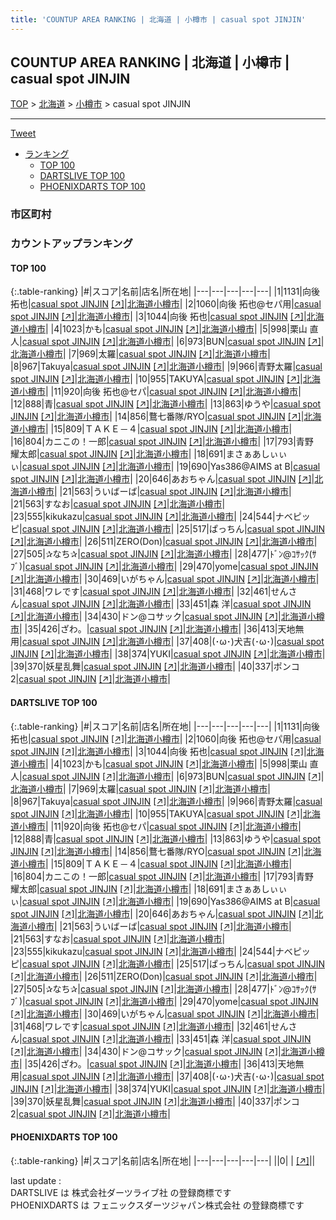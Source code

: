 ```yaml
---
title: 'COUNTUP AREA RANKING | 北海道 | 小樽市 | casual spot JINJIN'
---
```

## COUNTUP AREA RANKING | 北海道 | 小樽市 | casual spot JINJIN

[TOP](/darts/rank/) > [北海道](/darts/rank/北海道/) > [小樽市](/darts/rank/北海道/小樽市/) > casual spot JINJIN

___

<a href="https://twitter.com/share?ref_src=twsrc%5Etfw" data-text="COUNTUP AREA RANKING | 北海道小樽市casual spot JINJIN" class="twitter-share-button" data-hashtags="DARTSLIVE,PHOENIXDARTS,darts,ダーツ" data-show-count="false">Tweet</a>

* [ランキング](#カウントアップランキング)
    * [TOP 100](#top-100)
    * [DARTSLIVE TOP 100](#dartslive-top-100)
    * [PHOENIXDARTS TOP 100](#phoenixdarts-top-100)

### 市区町村

<ul>

</ul>

### カウントアップランキング

#### TOP 100



{:.table-ranking}
|#|スコア|名前|店名|所在地|
|---|---|---|---|---|
|1|1131|<span class="rank-name-dl">向後　拓也</span>|<a href="/darts/rank/shops/b6fe9d88def422195f9f3321c1147265.html">casual spot JINJIN</a> <a href="https://search.dartslive.com/jp/shop/b6fe9d88def422195f9f3321c1147265">[↗]</a>|<a href="/darts/rank/北海道/小樽市">北海道小樽市</a>|
|2|1060|<span class="rank-name-dl">向後 拓也@セパ用</span>|<a href="/darts/rank/shops/b6fe9d88def422195f9f3321c1147265.html">casual spot JINJIN</a> <a href="https://search.dartslive.com/jp/shop/b6fe9d88def422195f9f3321c1147265">[↗]</a>|<a href="/darts/rank/北海道/小樽市">北海道小樽市</a>|
|3|1044|<span class="rank-name-dl">向後 拓也</span>|<a href="/darts/rank/shops/b6fe9d88def422195f9f3321c1147265.html">casual spot JINJIN</a> <a href="https://search.dartslive.com/jp/shop/b6fe9d88def422195f9f3321c1147265">[↗]</a>|<a href="/darts/rank/北海道/小樽市">北海道小樽市</a>|
|4|1023|<span class="rank-name-dl">かも</span>|<a href="/darts/rank/shops/b6fe9d88def422195f9f3321c1147265.html">casual spot JINJIN</a> <a href="https://search.dartslive.com/jp/shop/b6fe9d88def422195f9f3321c1147265">[↗]</a>|<a href="/darts/rank/北海道/小樽市">北海道小樽市</a>|
|5|998|<span class="rank-name-dl">栗山 直人</span>|<a href="/darts/rank/shops/b6fe9d88def422195f9f3321c1147265.html">casual spot JINJIN</a> <a href="https://search.dartslive.com/jp/shop/b6fe9d88def422195f9f3321c1147265">[↗]</a>|<a href="/darts/rank/北海道/小樽市">北海道小樽市</a>|
|6|973|<span class="rank-name-dl">BUN</span>|<a href="/darts/rank/shops/b6fe9d88def422195f9f3321c1147265.html">casual spot JINJIN</a> <a href="https://search.dartslive.com/jp/shop/b6fe9d88def422195f9f3321c1147265">[↗]</a>|<a href="/darts/rank/北海道/小樽市">北海道小樽市</a>|
|7|969|<span class="rank-name-dl">太羅</span>|<a href="/darts/rank/shops/b6fe9d88def422195f9f3321c1147265.html">casual spot JINJIN</a> <a href="https://search.dartslive.com/jp/shop/b6fe9d88def422195f9f3321c1147265">[↗]</a>|<a href="/darts/rank/北海道/小樽市">北海道小樽市</a>|
|8|967|<span class="rank-name-dl">Takuya</span>|<a href="/darts/rank/shops/b6fe9d88def422195f9f3321c1147265.html">casual spot JINJIN</a> <a href="https://search.dartslive.com/jp/shop/b6fe9d88def422195f9f3321c1147265">[↗]</a>|<a href="/darts/rank/北海道/小樽市">北海道小樽市</a>|
|9|966|<span class="rank-name-dl">青野太羅</span>|<a href="/darts/rank/shops/b6fe9d88def422195f9f3321c1147265.html">casual spot JINJIN</a> <a href="https://search.dartslive.com/jp/shop/b6fe9d88def422195f9f3321c1147265">[↗]</a>|<a href="/darts/rank/北海道/小樽市">北海道小樽市</a>|
|10|955|<span class="rank-name-dl">TAKUYA</span>|<a href="/darts/rank/shops/b6fe9d88def422195f9f3321c1147265.html">casual spot JINJIN</a> <a href="https://search.dartslive.com/jp/shop/b6fe9d88def422195f9f3321c1147265">[↗]</a>|<a href="/darts/rank/北海道/小樽市">北海道小樽市</a>|
|11|920|<span class="rank-name-dl">向後 拓也@セパ</span>|<a href="/darts/rank/shops/b6fe9d88def422195f9f3321c1147265.html">casual spot JINJIN</a> <a href="https://search.dartslive.com/jp/shop/b6fe9d88def422195f9f3321c1147265">[↗]</a>|<a href="/darts/rank/北海道/小樽市">北海道小樽市</a>|
|12|888|<span class="rank-name-dl">青</span>|<a href="/darts/rank/shops/b6fe9d88def422195f9f3321c1147265.html">casual spot JINJIN</a> <a href="https://search.dartslive.com/jp/shop/b6fe9d88def422195f9f3321c1147265">[↗]</a>|<a href="/darts/rank/北海道/小樽市">北海道小樽市</a>|
|13|863|<span class="rank-name-dl">ゆうや</span>|<a href="/darts/rank/shops/b6fe9d88def422195f9f3321c1147265.html">casual spot JINJIN</a> <a href="https://search.dartslive.com/jp/shop/b6fe9d88def422195f9f3321c1147265">[↗]</a>|<a href="/darts/rank/北海道/小樽市">北海道小樽市</a>|
|14|856|<span class="rank-name-dl">鶩七番隊/RYO</span>|<a href="/darts/rank/shops/b6fe9d88def422195f9f3321c1147265.html">casual spot JINJIN</a> <a href="https://search.dartslive.com/jp/shop/b6fe9d88def422195f9f3321c1147265">[↗]</a>|<a href="/darts/rank/北海道/小樽市">北海道小樽市</a>|
|15|809|<span class="rank-name-dl">ＴＡＫＥ－４</span>|<a href="/darts/rank/shops/b6fe9d88def422195f9f3321c1147265.html">casual spot JINJIN</a> <a href="https://search.dartslive.com/jp/shop/b6fe9d88def422195f9f3321c1147265">[↗]</a>|<a href="/darts/rank/北海道/小樽市">北海道小樽市</a>|
|16|804|<span class="rank-name-dl">カニこの！一郎</span>|<a href="/darts/rank/shops/b6fe9d88def422195f9f3321c1147265.html">casual spot JINJIN</a> <a href="https://search.dartslive.com/jp/shop/b6fe9d88def422195f9f3321c1147265">[↗]</a>|<a href="/darts/rank/北海道/小樽市">北海道小樽市</a>|
|17|793|<span class="rank-name-dl">青野　耀太郎</span>|<a href="/darts/rank/shops/b6fe9d88def422195f9f3321c1147265.html">casual spot JINJIN</a> <a href="https://search.dartslive.com/jp/shop/b6fe9d88def422195f9f3321c1147265">[↗]</a>|<a href="/darts/rank/北海道/小樽市">北海道小樽市</a>|
|18|691|<span class="rank-name-dl">まさぁあしぃぃぃ</span>|<a href="/darts/rank/shops/b6fe9d88def422195f9f3321c1147265.html">casual spot JINJIN</a> <a href="https://search.dartslive.com/jp/shop/b6fe9d88def422195f9f3321c1147265">[↗]</a>|<a href="/darts/rank/北海道/小樽市">北海道小樽市</a>|
|19|690|<span class="rank-name-dl">Yas386@AIMS at B</span>|<a href="/darts/rank/shops/b6fe9d88def422195f9f3321c1147265.html">casual spot JINJIN</a> <a href="https://search.dartslive.com/jp/shop/b6fe9d88def422195f9f3321c1147265">[↗]</a>|<a href="/darts/rank/北海道/小樽市">北海道小樽市</a>|
|20|646|<span class="rank-name-dl">あおちゃん</span>|<a href="/darts/rank/shops/b6fe9d88def422195f9f3321c1147265.html">casual spot JINJIN</a> <a href="https://search.dartslive.com/jp/shop/b6fe9d88def422195f9f3321c1147265">[↗]</a>|<a href="/darts/rank/北海道/小樽市">北海道小樽市</a>|
|21|563|<span class="rank-name-dl">ういばーば</span>|<a href="/darts/rank/shops/b6fe9d88def422195f9f3321c1147265.html">casual spot JINJIN</a> <a href="https://search.dartslive.com/jp/shop/b6fe9d88def422195f9f3321c1147265">[↗]</a>|<a href="/darts/rank/北海道/小樽市">北海道小樽市</a>|
|21|563|<span class="rank-name-dl">すなお</span>|<a href="/darts/rank/shops/b6fe9d88def422195f9f3321c1147265.html">casual spot JINJIN</a> <a href="https://search.dartslive.com/jp/shop/b6fe9d88def422195f9f3321c1147265">[↗]</a>|<a href="/darts/rank/北海道/小樽市">北海道小樽市</a>|
|23|555|<span class="rank-name-dl">kikukazu</span>|<a href="/darts/rank/shops/b6fe9d88def422195f9f3321c1147265.html">casual spot JINJIN</a> <a href="https://search.dartslive.com/jp/shop/b6fe9d88def422195f9f3321c1147265">[↗]</a>|<a href="/darts/rank/北海道/小樽市">北海道小樽市</a>|
|24|544|<span class="rank-name-dl">ナベピッピ</span>|<a href="/darts/rank/shops/b6fe9d88def422195f9f3321c1147265.html">casual spot JINJIN</a> <a href="https://search.dartslive.com/jp/shop/b6fe9d88def422195f9f3321c1147265">[↗]</a>|<a href="/darts/rank/北海道/小樽市">北海道小樽市</a>|
|25|517|<span class="rank-name-dl">ぱっちん</span>|<a href="/darts/rank/shops/b6fe9d88def422195f9f3321c1147265.html">casual spot JINJIN</a> <a href="https://search.dartslive.com/jp/shop/b6fe9d88def422195f9f3321c1147265">[↗]</a>|<a href="/darts/rank/北海道/小樽市">北海道小樽市</a>|
|26|511|<span class="rank-name-dl">ZERO(Don)</span>|<a href="/darts/rank/shops/b6fe9d88def422195f9f3321c1147265.html">casual spot JINJIN</a> <a href="https://search.dartslive.com/jp/shop/b6fe9d88def422195f9f3321c1147265">[↗]</a>|<a href="/darts/rank/北海道/小樽市">北海道小樽市</a>|
|27|505|<span class="rank-name-dl">✰なち✰</span>|<a href="/darts/rank/shops/b6fe9d88def422195f9f3321c1147265.html">casual spot JINJIN</a> <a href="https://search.dartslive.com/jp/shop/b6fe9d88def422195f9f3321c1147265">[↗]</a>|<a href="/darts/rank/北海道/小樽市">北海道小樽市</a>|
|28|477|<span class="rank-name-dl">ﾄﾞﾝ@ｺｻｯｸ(ｻﾌﾞ)</span>|<a href="/darts/rank/shops/b6fe9d88def422195f9f3321c1147265.html">casual spot JINJIN</a> <a href="https://search.dartslive.com/jp/shop/b6fe9d88def422195f9f3321c1147265">[↗]</a>|<a href="/darts/rank/北海道/小樽市">北海道小樽市</a>|
|29|470|<span class="rank-name-dl">yome</span>|<a href="/darts/rank/shops/b6fe9d88def422195f9f3321c1147265.html">casual spot JINJIN</a> <a href="https://search.dartslive.com/jp/shop/b6fe9d88def422195f9f3321c1147265">[↗]</a>|<a href="/darts/rank/北海道/小樽市">北海道小樽市</a>|
|30|469|<span class="rank-name-dl">いがちゃん</span>|<a href="/darts/rank/shops/b6fe9d88def422195f9f3321c1147265.html">casual spot JINJIN</a> <a href="https://search.dartslive.com/jp/shop/b6fe9d88def422195f9f3321c1147265">[↗]</a>|<a href="/darts/rank/北海道/小樽市">北海道小樽市</a>|
|31|468|<span class="rank-name-dl">ワレです</span>|<a href="/darts/rank/shops/b6fe9d88def422195f9f3321c1147265.html">casual spot JINJIN</a> <a href="https://search.dartslive.com/jp/shop/b6fe9d88def422195f9f3321c1147265">[↗]</a>|<a href="/darts/rank/北海道/小樽市">北海道小樽市</a>|
|32|461|<span class="rank-name-dl">せんさん</span>|<a href="/darts/rank/shops/b6fe9d88def422195f9f3321c1147265.html">casual spot JINJIN</a> <a href="https://search.dartslive.com/jp/shop/b6fe9d88def422195f9f3321c1147265">[↗]</a>|<a href="/darts/rank/北海道/小樽市">北海道小樽市</a>|
|33|451|<span class="rank-name-dl">森 洋</span>|<a href="/darts/rank/shops/b6fe9d88def422195f9f3321c1147265.html">casual spot JINJIN</a> <a href="https://search.dartslive.com/jp/shop/b6fe9d88def422195f9f3321c1147265">[↗]</a>|<a href="/darts/rank/北海道/小樽市">北海道小樽市</a>|
|34|430|<span class="rank-name-dl">ドン@コサック</span>|<a href="/darts/rank/shops/b6fe9d88def422195f9f3321c1147265.html">casual spot JINJIN</a> <a href="https://search.dartslive.com/jp/shop/b6fe9d88def422195f9f3321c1147265">[↗]</a>|<a href="/darts/rank/北海道/小樽市">北海道小樽市</a>|
|35|426|<span class="rank-name-dl">ざわ。</span>|<a href="/darts/rank/shops/b6fe9d88def422195f9f3321c1147265.html">casual spot JINJIN</a> <a href="https://search.dartslive.com/jp/shop/b6fe9d88def422195f9f3321c1147265">[↗]</a>|<a href="/darts/rank/北海道/小樽市">北海道小樽市</a>|
|36|413|<span class="rank-name-dl">天地無用</span>|<a href="/darts/rank/shops/b6fe9d88def422195f9f3321c1147265.html">casual spot JINJIN</a> <a href="https://search.dartslive.com/jp/shop/b6fe9d88def422195f9f3321c1147265">[↗]</a>|<a href="/darts/rank/北海道/小樽市">北海道小樽市</a>|
|37|408|<span class="rank-name-dl">(･ω･)犬吉(･ω･)</span>|<a href="/darts/rank/shops/b6fe9d88def422195f9f3321c1147265.html">casual spot JINJIN</a> <a href="https://search.dartslive.com/jp/shop/b6fe9d88def422195f9f3321c1147265">[↗]</a>|<a href="/darts/rank/北海道/小樽市">北海道小樽市</a>|
|38|374|<span class="rank-name-dl">YUKI</span>|<a href="/darts/rank/shops/b6fe9d88def422195f9f3321c1147265.html">casual spot JINJIN</a> <a href="https://search.dartslive.com/jp/shop/b6fe9d88def422195f9f3321c1147265">[↗]</a>|<a href="/darts/rank/北海道/小樽市">北海道小樽市</a>|
|39|370|<span class="rank-name-dl">妖星乱舞</span>|<a href="/darts/rank/shops/b6fe9d88def422195f9f3321c1147265.html">casual spot JINJIN</a> <a href="https://search.dartslive.com/jp/shop/b6fe9d88def422195f9f3321c1147265">[↗]</a>|<a href="/darts/rank/北海道/小樽市">北海道小樽市</a>|
|40|337|<span class="rank-name-dl">ポンコ2</span>|<a href="/darts/rank/shops/b6fe9d88def422195f9f3321c1147265.html">casual spot JINJIN</a> <a href="https://search.dartslive.com/jp/shop/b6fe9d88def422195f9f3321c1147265">[↗]</a>|<a href="/darts/rank/北海道/小樽市">北海道小樽市</a>|


#### DARTSLIVE TOP 100



{:.table-ranking}
|#|スコア|名前|店名|所在地|
|---|---|---|---|---|
|1|1131|<span class="rank-name-dl">向後　拓也</span>|<a href="/darts/rank/shops/b6fe9d88def422195f9f3321c1147265.html">casual spot JINJIN</a> <a href="https://search.dartslive.com/jp/shop/b6fe9d88def422195f9f3321c1147265">[↗]</a>|<a href="/darts/rank/北海道/小樽市">北海道小樽市</a>|
|2|1060|<span class="rank-name-dl">向後 拓也@セパ用</span>|<a href="/darts/rank/shops/b6fe9d88def422195f9f3321c1147265.html">casual spot JINJIN</a> <a href="https://search.dartslive.com/jp/shop/b6fe9d88def422195f9f3321c1147265">[↗]</a>|<a href="/darts/rank/北海道/小樽市">北海道小樽市</a>|
|3|1044|<span class="rank-name-dl">向後 拓也</span>|<a href="/darts/rank/shops/b6fe9d88def422195f9f3321c1147265.html">casual spot JINJIN</a> <a href="https://search.dartslive.com/jp/shop/b6fe9d88def422195f9f3321c1147265">[↗]</a>|<a href="/darts/rank/北海道/小樽市">北海道小樽市</a>|
|4|1023|<span class="rank-name-dl">かも</span>|<a href="/darts/rank/shops/b6fe9d88def422195f9f3321c1147265.html">casual spot JINJIN</a> <a href="https://search.dartslive.com/jp/shop/b6fe9d88def422195f9f3321c1147265">[↗]</a>|<a href="/darts/rank/北海道/小樽市">北海道小樽市</a>|
|5|998|<span class="rank-name-dl">栗山 直人</span>|<a href="/darts/rank/shops/b6fe9d88def422195f9f3321c1147265.html">casual spot JINJIN</a> <a href="https://search.dartslive.com/jp/shop/b6fe9d88def422195f9f3321c1147265">[↗]</a>|<a href="/darts/rank/北海道/小樽市">北海道小樽市</a>|
|6|973|<span class="rank-name-dl">BUN</span>|<a href="/darts/rank/shops/b6fe9d88def422195f9f3321c1147265.html">casual spot JINJIN</a> <a href="https://search.dartslive.com/jp/shop/b6fe9d88def422195f9f3321c1147265">[↗]</a>|<a href="/darts/rank/北海道/小樽市">北海道小樽市</a>|
|7|969|<span class="rank-name-dl">太羅</span>|<a href="/darts/rank/shops/b6fe9d88def422195f9f3321c1147265.html">casual spot JINJIN</a> <a href="https://search.dartslive.com/jp/shop/b6fe9d88def422195f9f3321c1147265">[↗]</a>|<a href="/darts/rank/北海道/小樽市">北海道小樽市</a>|
|8|967|<span class="rank-name-dl">Takuya</span>|<a href="/darts/rank/shops/b6fe9d88def422195f9f3321c1147265.html">casual spot JINJIN</a> <a href="https://search.dartslive.com/jp/shop/b6fe9d88def422195f9f3321c1147265">[↗]</a>|<a href="/darts/rank/北海道/小樽市">北海道小樽市</a>|
|9|966|<span class="rank-name-dl">青野太羅</span>|<a href="/darts/rank/shops/b6fe9d88def422195f9f3321c1147265.html">casual spot JINJIN</a> <a href="https://search.dartslive.com/jp/shop/b6fe9d88def422195f9f3321c1147265">[↗]</a>|<a href="/darts/rank/北海道/小樽市">北海道小樽市</a>|
|10|955|<span class="rank-name-dl">TAKUYA</span>|<a href="/darts/rank/shops/b6fe9d88def422195f9f3321c1147265.html">casual spot JINJIN</a> <a href="https://search.dartslive.com/jp/shop/b6fe9d88def422195f9f3321c1147265">[↗]</a>|<a href="/darts/rank/北海道/小樽市">北海道小樽市</a>|
|11|920|<span class="rank-name-dl">向後 拓也@セパ</span>|<a href="/darts/rank/shops/b6fe9d88def422195f9f3321c1147265.html">casual spot JINJIN</a> <a href="https://search.dartslive.com/jp/shop/b6fe9d88def422195f9f3321c1147265">[↗]</a>|<a href="/darts/rank/北海道/小樽市">北海道小樽市</a>|
|12|888|<span class="rank-name-dl">青</span>|<a href="/darts/rank/shops/b6fe9d88def422195f9f3321c1147265.html">casual spot JINJIN</a> <a href="https://search.dartslive.com/jp/shop/b6fe9d88def422195f9f3321c1147265">[↗]</a>|<a href="/darts/rank/北海道/小樽市">北海道小樽市</a>|
|13|863|<span class="rank-name-dl">ゆうや</span>|<a href="/darts/rank/shops/b6fe9d88def422195f9f3321c1147265.html">casual spot JINJIN</a> <a href="https://search.dartslive.com/jp/shop/b6fe9d88def422195f9f3321c1147265">[↗]</a>|<a href="/darts/rank/北海道/小樽市">北海道小樽市</a>|
|14|856|<span class="rank-name-dl">鶩七番隊/RYO</span>|<a href="/darts/rank/shops/b6fe9d88def422195f9f3321c1147265.html">casual spot JINJIN</a> <a href="https://search.dartslive.com/jp/shop/b6fe9d88def422195f9f3321c1147265">[↗]</a>|<a href="/darts/rank/北海道/小樽市">北海道小樽市</a>|
|15|809|<span class="rank-name-dl">ＴＡＫＥ－４</span>|<a href="/darts/rank/shops/b6fe9d88def422195f9f3321c1147265.html">casual spot JINJIN</a> <a href="https://search.dartslive.com/jp/shop/b6fe9d88def422195f9f3321c1147265">[↗]</a>|<a href="/darts/rank/北海道/小樽市">北海道小樽市</a>|
|16|804|<span class="rank-name-dl">カニこの！一郎</span>|<a href="/darts/rank/shops/b6fe9d88def422195f9f3321c1147265.html">casual spot JINJIN</a> <a href="https://search.dartslive.com/jp/shop/b6fe9d88def422195f9f3321c1147265">[↗]</a>|<a href="/darts/rank/北海道/小樽市">北海道小樽市</a>|
|17|793|<span class="rank-name-dl">青野　耀太郎</span>|<a href="/darts/rank/shops/b6fe9d88def422195f9f3321c1147265.html">casual spot JINJIN</a> <a href="https://search.dartslive.com/jp/shop/b6fe9d88def422195f9f3321c1147265">[↗]</a>|<a href="/darts/rank/北海道/小樽市">北海道小樽市</a>|
|18|691|<span class="rank-name-dl">まさぁあしぃぃぃ</span>|<a href="/darts/rank/shops/b6fe9d88def422195f9f3321c1147265.html">casual spot JINJIN</a> <a href="https://search.dartslive.com/jp/shop/b6fe9d88def422195f9f3321c1147265">[↗]</a>|<a href="/darts/rank/北海道/小樽市">北海道小樽市</a>|
|19|690|<span class="rank-name-dl">Yas386@AIMS at B</span>|<a href="/darts/rank/shops/b6fe9d88def422195f9f3321c1147265.html">casual spot JINJIN</a> <a href="https://search.dartslive.com/jp/shop/b6fe9d88def422195f9f3321c1147265">[↗]</a>|<a href="/darts/rank/北海道/小樽市">北海道小樽市</a>|
|20|646|<span class="rank-name-dl">あおちゃん</span>|<a href="/darts/rank/shops/b6fe9d88def422195f9f3321c1147265.html">casual spot JINJIN</a> <a href="https://search.dartslive.com/jp/shop/b6fe9d88def422195f9f3321c1147265">[↗]</a>|<a href="/darts/rank/北海道/小樽市">北海道小樽市</a>|
|21|563|<span class="rank-name-dl">ういばーば</span>|<a href="/darts/rank/shops/b6fe9d88def422195f9f3321c1147265.html">casual spot JINJIN</a> <a href="https://search.dartslive.com/jp/shop/b6fe9d88def422195f9f3321c1147265">[↗]</a>|<a href="/darts/rank/北海道/小樽市">北海道小樽市</a>|
|21|563|<span class="rank-name-dl">すなお</span>|<a href="/darts/rank/shops/b6fe9d88def422195f9f3321c1147265.html">casual spot JINJIN</a> <a href="https://search.dartslive.com/jp/shop/b6fe9d88def422195f9f3321c1147265">[↗]</a>|<a href="/darts/rank/北海道/小樽市">北海道小樽市</a>|
|23|555|<span class="rank-name-dl">kikukazu</span>|<a href="/darts/rank/shops/b6fe9d88def422195f9f3321c1147265.html">casual spot JINJIN</a> <a href="https://search.dartslive.com/jp/shop/b6fe9d88def422195f9f3321c1147265">[↗]</a>|<a href="/darts/rank/北海道/小樽市">北海道小樽市</a>|
|24|544|<span class="rank-name-dl">ナベピッピ</span>|<a href="/darts/rank/shops/b6fe9d88def422195f9f3321c1147265.html">casual spot JINJIN</a> <a href="https://search.dartslive.com/jp/shop/b6fe9d88def422195f9f3321c1147265">[↗]</a>|<a href="/darts/rank/北海道/小樽市">北海道小樽市</a>|
|25|517|<span class="rank-name-dl">ぱっちん</span>|<a href="/darts/rank/shops/b6fe9d88def422195f9f3321c1147265.html">casual spot JINJIN</a> <a href="https://search.dartslive.com/jp/shop/b6fe9d88def422195f9f3321c1147265">[↗]</a>|<a href="/darts/rank/北海道/小樽市">北海道小樽市</a>|
|26|511|<span class="rank-name-dl">ZERO(Don)</span>|<a href="/darts/rank/shops/b6fe9d88def422195f9f3321c1147265.html">casual spot JINJIN</a> <a href="https://search.dartslive.com/jp/shop/b6fe9d88def422195f9f3321c1147265">[↗]</a>|<a href="/darts/rank/北海道/小樽市">北海道小樽市</a>|
|27|505|<span class="rank-name-dl">✰なち✰</span>|<a href="/darts/rank/shops/b6fe9d88def422195f9f3321c1147265.html">casual spot JINJIN</a> <a href="https://search.dartslive.com/jp/shop/b6fe9d88def422195f9f3321c1147265">[↗]</a>|<a href="/darts/rank/北海道/小樽市">北海道小樽市</a>|
|28|477|<span class="rank-name-dl">ﾄﾞﾝ@ｺｻｯｸ(ｻﾌﾞ)</span>|<a href="/darts/rank/shops/b6fe9d88def422195f9f3321c1147265.html">casual spot JINJIN</a> <a href="https://search.dartslive.com/jp/shop/b6fe9d88def422195f9f3321c1147265">[↗]</a>|<a href="/darts/rank/北海道/小樽市">北海道小樽市</a>|
|29|470|<span class="rank-name-dl">yome</span>|<a href="/darts/rank/shops/b6fe9d88def422195f9f3321c1147265.html">casual spot JINJIN</a> <a href="https://search.dartslive.com/jp/shop/b6fe9d88def422195f9f3321c1147265">[↗]</a>|<a href="/darts/rank/北海道/小樽市">北海道小樽市</a>|
|30|469|<span class="rank-name-dl">いがちゃん</span>|<a href="/darts/rank/shops/b6fe9d88def422195f9f3321c1147265.html">casual spot JINJIN</a> <a href="https://search.dartslive.com/jp/shop/b6fe9d88def422195f9f3321c1147265">[↗]</a>|<a href="/darts/rank/北海道/小樽市">北海道小樽市</a>|
|31|468|<span class="rank-name-dl">ワレです</span>|<a href="/darts/rank/shops/b6fe9d88def422195f9f3321c1147265.html">casual spot JINJIN</a> <a href="https://search.dartslive.com/jp/shop/b6fe9d88def422195f9f3321c1147265">[↗]</a>|<a href="/darts/rank/北海道/小樽市">北海道小樽市</a>|
|32|461|<span class="rank-name-dl">せんさん</span>|<a href="/darts/rank/shops/b6fe9d88def422195f9f3321c1147265.html">casual spot JINJIN</a> <a href="https://search.dartslive.com/jp/shop/b6fe9d88def422195f9f3321c1147265">[↗]</a>|<a href="/darts/rank/北海道/小樽市">北海道小樽市</a>|
|33|451|<span class="rank-name-dl">森 洋</span>|<a href="/darts/rank/shops/b6fe9d88def422195f9f3321c1147265.html">casual spot JINJIN</a> <a href="https://search.dartslive.com/jp/shop/b6fe9d88def422195f9f3321c1147265">[↗]</a>|<a href="/darts/rank/北海道/小樽市">北海道小樽市</a>|
|34|430|<span class="rank-name-dl">ドン@コサック</span>|<a href="/darts/rank/shops/b6fe9d88def422195f9f3321c1147265.html">casual spot JINJIN</a> <a href="https://search.dartslive.com/jp/shop/b6fe9d88def422195f9f3321c1147265">[↗]</a>|<a href="/darts/rank/北海道/小樽市">北海道小樽市</a>|
|35|426|<span class="rank-name-dl">ざわ。</span>|<a href="/darts/rank/shops/b6fe9d88def422195f9f3321c1147265.html">casual spot JINJIN</a> <a href="https://search.dartslive.com/jp/shop/b6fe9d88def422195f9f3321c1147265">[↗]</a>|<a href="/darts/rank/北海道/小樽市">北海道小樽市</a>|
|36|413|<span class="rank-name-dl">天地無用</span>|<a href="/darts/rank/shops/b6fe9d88def422195f9f3321c1147265.html">casual spot JINJIN</a> <a href="https://search.dartslive.com/jp/shop/b6fe9d88def422195f9f3321c1147265">[↗]</a>|<a href="/darts/rank/北海道/小樽市">北海道小樽市</a>|
|37|408|<span class="rank-name-dl">(･ω･)犬吉(･ω･)</span>|<a href="/darts/rank/shops/b6fe9d88def422195f9f3321c1147265.html">casual spot JINJIN</a> <a href="https://search.dartslive.com/jp/shop/b6fe9d88def422195f9f3321c1147265">[↗]</a>|<a href="/darts/rank/北海道/小樽市">北海道小樽市</a>|
|38|374|<span class="rank-name-dl">YUKI</span>|<a href="/darts/rank/shops/b6fe9d88def422195f9f3321c1147265.html">casual spot JINJIN</a> <a href="https://search.dartslive.com/jp/shop/b6fe9d88def422195f9f3321c1147265">[↗]</a>|<a href="/darts/rank/北海道/小樽市">北海道小樽市</a>|
|39|370|<span class="rank-name-dl">妖星乱舞</span>|<a href="/darts/rank/shops/b6fe9d88def422195f9f3321c1147265.html">casual spot JINJIN</a> <a href="https://search.dartslive.com/jp/shop/b6fe9d88def422195f9f3321c1147265">[↗]</a>|<a href="/darts/rank/北海道/小樽市">北海道小樽市</a>|
|40|337|<span class="rank-name-dl">ポンコ2</span>|<a href="/darts/rank/shops/b6fe9d88def422195f9f3321c1147265.html">casual spot JINJIN</a> <a href="https://search.dartslive.com/jp/shop/b6fe9d88def422195f9f3321c1147265">[↗]</a>|<a href="/darts/rank/北海道/小樽市">北海道小樽市</a>|


#### PHOENIXDARTS TOP 100



{:.table-ranking}
|#|スコア|名前|店名|所在地|
|---|---|---|---|---|
||0|<span class="rank-name-dl"> </span>|<a href="/darts/rank/shops/.html"></a> <a href="">[↗]</a>|<a href="/darts/rank//"></a>|


<div class="footer border-top border-gray-light mt-5 pt-3 text-right text-gray">
    last update : <span style="font-weight: italic" id="foot_last_modified"></span><br />
    DARTSLIVE は 株式会社ダーツライブ社 の登録商標です<br />
    PHOENIXDARTS は フェニックスダーツジャパン株式会社 の登録商標です<br />
</div>

<script src="https://cdnjs.cloudflare.com/ajax/libs/jquery.tablesorter/2.31.3/js/jquery.tablesorter.min.js" integrity="sha512-qzgd5cYSZcosqpzpn7zF2ZId8f/8CHmFKZ8j7mU4OUXTNRd5g+ZHBPsgKEwoqxCtdQvExE5LprwwPAgoicguNg==" crossorigin="anonymous" referrerpolicy="no-referrer"></script>
<link rel="stylesheet" href="https://cdnjs.cloudflare.com/ajax/libs/jquery.tablesorter/2.31.3/css/theme.default.min.css" integrity="sha512-wghhOJkjQX0Lh3NSWvNKeZ0ZpNn+SPVXX1Qyc9OCaogADktxrBiBdKGDoqVUOyhStvMBmJQ8ZdMHiR3wuEq8+w==" crossorigin="anonymous" referrerpolicy="no-referrer" />
<script>
$(function() {
    $(".table-ranking").tablesorter({sortList:[[0, 0]]});
    $("#foot_last_modified").text(formatDate(new Date(document.lastModified), 'yyyy-MM-dd HH:mm:ss'));
});
</script>

<script async src="https://platform.twitter.com/widgets.js" charset="utf-8"></script>